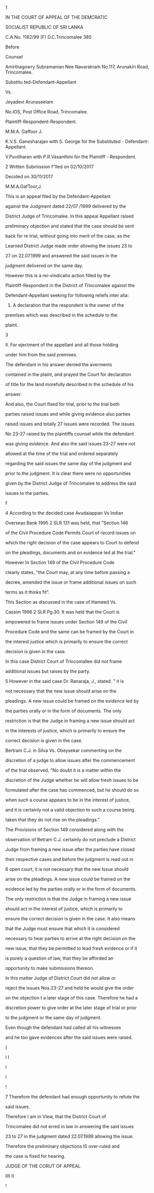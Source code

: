 1

IN THE COURT OF APPEAL OF THE DEMCRATIC

SOCIALIST REPUBLIC OF SRI LANKA

C.A.No. 1182/99 (F) D.C.Trincomalee 385

Before

Counsel

Amirthagowry Subramanian Nee Navaratnam No.117, Arunakiri Road, Trincomalee.

Substitu ted-Defendant-Appellant

Vs.

Jeyadevi Arunaseelam

No.IOS, Post Office Road, Trincomalee.

Plaintiff-Respondent-Respondent.

M.M.A. Gaffoor J.

K.V.S. Ganesharajan with S. George for the Substituted - Defendant-Appellant.

V.Puvitharan with P.R.Vasanthini for the Plaintiff - Respondent.

2 Written Submission f"lled on 02/10/2017

Decided on 30/11/2017

M.M.A.GafToor,J.

This is an appeal filed by the Defendant-Appellant

against the Judgment dated 22/07 /1999 delivered by the

District Judge of Trincomalee. In this appeal Appellant raised

preliminary objection and stated that the case should be sent

back for re trial, without going into merit of the case, as the

Learned District Judge made order allowing the issues 23 to

27 on 22.07.1999 and answered the said issues in the

judgment delivered on the same day.

However this is a rei-vindicatio action filled by the

Plaintiff-Respondent in the District of Trincomalee against the

Defendant-Appellant seeking for following reliefs inter alia:

1. A declaration that the respondent is the owner of the

premIses which was described in the schedule to the

plaint.

3

II. For ejectment of the appellant and all those holding

under him from the said premises.

The defendant in his answer denied the averments

contained in the plaint, and prayed the Court for declaration

of title for the land morefully described in the schedule of his

answer.

And also, the Court fIxed for trial, prior to the trial both

parties raised issues and while giving evidence also parties

raised issues and totally 27 issues were recorded. The issues

No 23-27 raised by the plaintiffs counsel while the defendant

was giving evidence. And also the said issues 23-27 were not

allowed at the time of the trial and ordered separately

regarding the said issues the same day of the judgment and

prior to the judgment. It is clear there were no opportunities

given by the District Judge of Trincomalee to address the said

issues to the parties.

f

4 According to the decided case Avudaiappan Vs Indian

Overseas Bank 1995 2 SLR 131 was held, that "Section 146

of the Civil Procedure Code Permits Court of record issues on

which the right decision of the case appears to Court to defend

on the pleadings, documents and on evidence led at the trial."

However In Section 149 of the Civil Procedure Code

clearly states, "the Court may, at any time before passing a

decree, amended the issue or frame additional issues on such

terms as it thinks fit".

This Section as discussed in the case of Hameed Vs.

Cassim 1996 2 SLR Pg.30. It was held that the Court is

empowered to frame issues under Section 149 of the Civil

Procedure Code and the same can be framed by the Court in

the interest justice which is primarily to ensure the correct

decision is given in the case.

In this case District Court of Trincomallee did not frame

additional issues but raises by the party.

5 However in the said case Dr. Ranaraja, J., stated. " it is

not necessary that the new issue should arise on the

pleadings. A new issue could be framed on the evidence led by

the parties orally or in the form of documents. The only

restriction is that the Judge in framing a new issue should act

in the interests of justice, which is primarily to ensure the

correct decision is given in the case.

Bertram C.J. in Silva Vs. Obeysekar commenting on the

discretion of a judge to allow issues after the commencement

of the trial observed, "No doubt it is a matter within the

discretion of the Judge whether he will allow fresh issues to be

formulated after the case has commenced, but he should do so

when such a course appears to be in the interest of justice,

and it is certainly not a valid objection to such a course being

taken that they do not rise on the pleadings."

The Provisions of Section 149 considered along with the

observation of Betram C.J. certainly do not preclude a District

Judge from framing a new issue after the parties have closed

their respective cases and before the judgment is read out in

6 open court, it is not necessary that the new Issue should

arise on the pleadings. A new issue could be framed on the

evidence led by the parties orally or in the form of documents.

The only restriction is that the Judge in framing a new issue

should act in the interest of justice, which is primarily to

ensure the correct decision is given in the case. It also means

that the Judge must ensure that which it is considered

necessary to hear parties to arrive at the right decision on the

new issue, that they be permitted to lead fresh evidence or if it

is purely a question of law, that they be afforded an

opportunity to make submissions thereon.

In this matter Judge of District Court did not allow or

reject the issues Nos.23-27 and held he would give the order

on the objection t a later stage of this case. Therefore he had a

discretion power to give order at the later stage of trial or prior

to the judgment or the same day of judgment.

Even though the defendant had called all his witnesses

and he too gave evidences after the said issues were raised.

(

I I

I

I

!

7 Therefore the defendant had enough opportunity to refute the

said issues.

Therefore I am in VIew, that the District Court of

Trincomalee did not erred in law in answering the said issues

23 to 27 in the judgment dated 22.07.1999 allowing the issue.

Therefore the preliminary objections IS over-ruled and

the case is fixed for hearing.

JUDGE OF THE CORUT OF APPEAL

IIII II

!